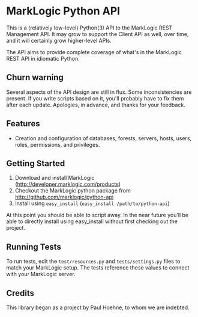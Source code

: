 # MarkLogic Python API

This is a (relatively low-level) Python(3) API to the MarkLogic REST
Management API. It may grow to support the Client API as well, over time,
and it will certainly grow higher-level APIs.

The API aims to provide complete coverage of what's in the MarkLogic
REST API in idiomatic Python.

## Churn warning

Several aspects of the API design are still in flux. Some
inconsistencies are present. If you write scripts based on it, you'll
probably have to fix them after each update. Apologies, in advance,
and thanks for your feedback.

## Features

-  Creation and configuration of databases, forests, servers, hosts,
   users, roles, permissions, and privileges.

## Getting Started

1. Download and install MarkLogic (http://developer.marklogic.com/products)
3. Checkout the MarkLogic python package from
   http://github.com/marklogic/python-api
4. Install using ``easy_install`` (``easy_install /path/to/python-api``)

At this point you should be able to script away. In the near future
you’ll be able to directly install using easy_install without first
checking out the project.

## Running Tests

To run tests, edit the `test/resources.py` and `tests/settings.py`
files to match your MarkLogic setup. The tests reference these values
to connect with your MarkLogic server.

## Credits

This library began as a project by Paul Hoehne, to whom we are
indebted.

